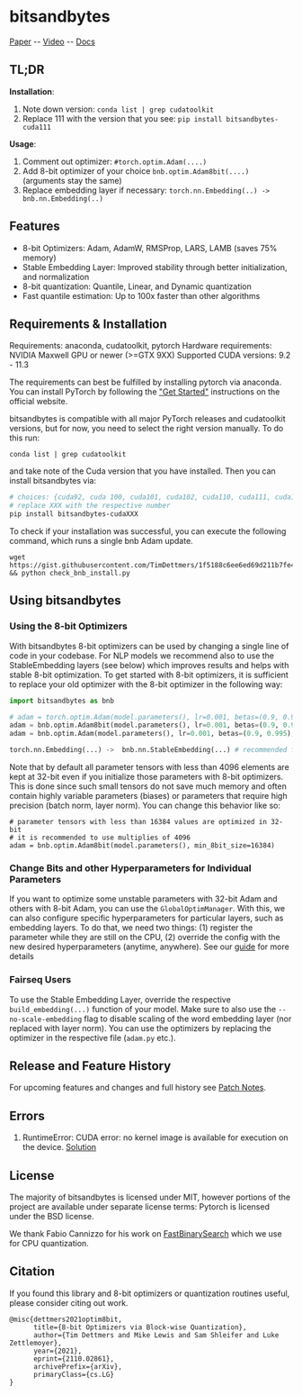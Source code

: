 # bitsandbytes


[Paper](https://arxiv.org/abs/2110.02861) -- [Video](https://www.youtube.com/watch?v=IxrlHAJtqKE) -- [Docs](https://bitsandbytes.readthedocs.io/en/latest/)

## TL;DR
**Installation**:
1. Note down version: ``conda list | grep cudatoolkit``
2. Replace 111 with the version that you see: ``pip install bitsandbytes-cuda111``

**Usage**:
1. Comment out optimizer: ``#torch.optim.Adam(....)``
2. Add 8-bit optimizer of your choice ``bnb.optim.Adam8bit(....)`` (arguments stay the same)
3. Replace embedding layer if necessary: ``torch.nn.Embedding(..) -> bnb.nn.Embedding(..)``


## Features
- 8-bit Optimizers: Adam, AdamW, RMSProp, LARS, LAMB (saves 75% memory)
- Stable Embedding Layer: Improved stability through better initialization, and normalization
- 8-bit quantization: Quantile, Linear, and Dynamic quantization
- Fast quantile estimation: Up to 100x faster than other algorithms

## Requirements & Installation

Requirements: anaconda, cudatoolkit, pytorch
Hardware requirements: NVIDIA Maxwell GPU or newer (>=GTX 9XX)
Supported CUDA versions: 9.2 - 11.3

The requirements can best be fulfilled by installing pytorch via anaconda. You can install PyTorch by following the ["Get Started"](https://pytorch.org/get-started/locally/) instructions on the official website.

bitsandbytes is compatible with all major PyTorch releases and cudatoolkit versions, but for now, you need to select the right version manually. To do this run:

```conda list | grep cudatoolkit```

and take note of the Cuda version that you have installed. Then you can install bitsandbytes via:
```bash
# choices: {cuda92, cuda 100, cuda101, cuda102, cuda110, cuda111, cuda113}
# replace XXX with the respective number
pip install bitsandbytes-cudaXXX
```

To check if your installation was successful, you can execute the following command, which runs a single bnb Adam update.
```
wget https://gist.githubusercontent.com/TimDettmers/1f5188c6ee6ed69d211b7fe4e381e713/raw/4d17c3d09ccdb57e9ab7eca0171f2ace6e4d2858/check_bnb_install.py && python check_bnb_install.py
```

## Using bitsandbytes

### Using the 8-bit Optimizers

With bitsandbytes 8-bit optimizers can be used by changing a single line of code in your codebase. For NLP models we recommend also to use the StableEmbedding layers (see below) which improves results and helps with stable 8-bit optimization.  To get started with 8-bit optimizers, it is sufficient to replace your old optimizer with the 8-bit optimizer in the following way:
```python
import bitsandbytes as bnb

# adam = torch.optim.Adam(model.parameters(), lr=0.001, betas=(0.9, 0.995)) # comment out old optimizer
adam = bnb.optim.Adam8bit(model.parameters(), lr=0.001, betas=(0.9, 0.995)) # add bnb optimizer
adam = bnb.optim.Adam(model.parameters(), lr=0.001, betas=(0.9, 0.995), optim_bits=8) # equivalent

torch.nn.Embedding(...) ->  bnb.nn.StableEmbedding(...) # recommended for NLP models
```

Note that by default all parameter tensors with less than 4096 elements are kept at 32-bit even if you initialize those parameters with 8-bit optimizers. This is done since such small tensors do not save much memory and often contain highly variable parameters (biases) or parameters that require high precision (batch norm, layer norm). You can change this behavior like so:
```
# parameter tensors with less than 16384 values are optimized in 32-bit
# it is recommended to use multiplies of 4096
adam = bnb.optim.Adam8bit(model.parameters(), min_8bit_size=16384) 
```

### Change Bits and other Hyperparameters for Individual Parameters

If you want to optimize some unstable parameters with 32-bit Adam and others with 8-bit Adam, you can use the `GlobalOptimManager`. With this, we can also configure specific hyperparameters for particular layers, such as embedding layers. To do that, we need two things: (1) register the parameter while they are still on the CPU, (2) override the config with the new desired hyperparameters (anytime, anywhere). See our [guide](howto_config_override.md) for more details

### Fairseq Users

To use the Stable Embedding Layer, override the respective `build_embedding(...)` function of your model. Make sure to also use the `--no-scale-embedding` flag to disable scaling of the word embedding layer (nor replaced with layer norm). You can use the optimizers by replacing the optimizer in the respective file (`adam.py` etc.).

## Release and Feature History

For upcoming features and changes and full history see [Patch Notes](CHANGELOG.md).

## Errors

1. RuntimeError: CUDA error: no kernel image is available for execution on the device. [Solution](errors_and_solutions.md#No-kernel-image-available)

## License

The majority of bitsandbytes is licensed under MIT, however portions of the project are available under separate license terms: Pytorch is licensed under the BSD license.

We thank Fabio Cannizzo for his work on [FastBinarySearch](https://github.com/fabiocannizzo/FastBinarySearch) which we use for CPU quantization.

## Citation
If you found this library and 8-bit optimizers or quantization routines useful, please consider citing out work.
```
@misc{dettmers2021optim8bit,
      title={8-bit Optimizers via Block-wise Quantization},
      author={Tim Dettmers and Mike Lewis and Sam Shleifer and Luke Zettlemoyer},
      year={2021},
      eprint={2110.02861},
      archivePrefix={arXiv},
      primaryClass={cs.LG}
}
```
